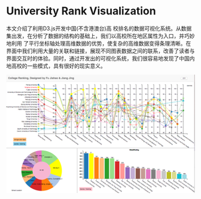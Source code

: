 # University Rank Visualization
本文介绍了利用D3.js开发中国(不含港澳台)高 校排名的数据可视化系统。从数据集出发，在分析了数据的结构的基础上，我们以高校所在地区属性为入口，并巧妙地利用 了平行坐标轴处理高维数据的优势，使复杂的高维数据变得条理清晰。在界面中我们利用大量的关联和链接，展现不同图表数据之间的联系，改善了读者与界面交互时的体验。同时，通过开发出的可视化系统，我们很容易地发现了中国内地高校的一些模式，具有很好的现实意义。

![image](https://github.com/jhfu/University-Rank-Visualization/blob/master/Demo.png)
